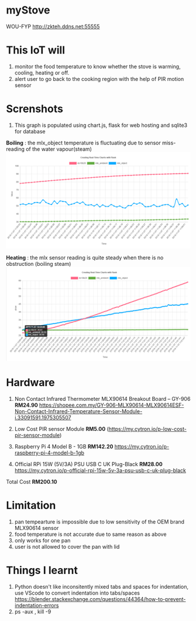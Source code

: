 # myStove
WOU-FYP
http://zkteh.ddns.net:55555

# This IoT will 
1. monitor the food temperature to know whether the stove is warming, cooling, heating or off.
2. alert user to go back to the cooking region with the help of PIR motion sensor

# Screnshots
1. This graph is populated using chart.js, flask for web hosting and sqlite3 for database

**Boiling** : the mlx_object temperature is fluctuating due to sensor miss-reading of the water vapour(steam)
![Boiling](/screenshots/boiling.png)

**Heating** : the mlx sensor reading is quite steady when there is no obstruction (boiling steam)
![Heating](/screenshots/heating.png)


# Hardware 
1. Non Contact Infrared Thermometer MLX90614 Breakout Board – GY-906    **RM24.90**
https://shopee.com.my/GY-906-MLX90614-MLX90614ESF-Non-Contact-Infrared-Temperature-Sensor-Module-i.33091591.1975305507

2. Low Cost PIR sensor Module                                           **RM5.00**
(https://my.cytron.io/p-low-cost-pir-sensor-module)                                     

3. Raspberry Pi 4 Model B - 1GB                                         **RM142.20**
https://my.cytron.io/p-raspberry-pi-4-model-b-1gb

4. Official RPi 15W (5V/3A) PSU USB C UK Plug-Black                     **RM28.00**
https://my.cytron.io/p-official-rpi-15w-5v-3a-psu-usb-c-uk-plug-black

Total Cost                                                              **RM200.10**


# Limitation
1. pan tempearture is impossible due to low sensitivity of the OEM brand MLX90614 sensor 
2. food temperature is not accurate due to same reason as above
3. only works for one pan
4. user is not allowed to cover the pan with lid

# Things I learnt
1. Python doesn't like inconsitently mixed tabs and spaces for indentation, use VScode to convert indentation into tabs/spaces
https://blender.stackexchange.com/questions/44364/how-to-prevent-indentation-errors
2. ps -aux , kill -9 <PID>
